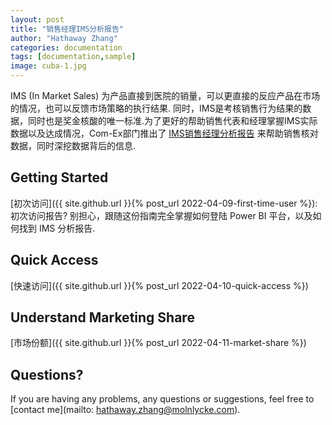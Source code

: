 ```yaml
---
layout: post
title: "销售经理IMS分析报告"
author: "Hathaway Zhang"
categories: documentation
tags: [documentation,sample]
image: cuba-1.jpg
---
```


IMS (In Market Sales) 为产品直接到医院的销量，可以更直接的反应产品在市场的情况，也可以反馈市场策略的执行结果. 同时，IMS是考核销售行为结果的数据，同时也是奖金核酸的唯一标准.为了更好的帮助销售代表和经理掌握IMS实际数据以及达成情况，Com-Ex部门推出了 [IMS销售经理分析报告](https://app.powerbi.com/Redirect?action=OpenReport&appId=ce37b19a-4f71-47f2-ab32-1a725e3f3505&reportObjectId=24608c01-62bc-466f-bc6d-3af32ea833ed&ctid=4d3f6608-ec8c-4b1f-9484-274a4b699efb) 来帮助销售核对数据，同时深挖数据背后的信息.

## Getting Started

[初次访问]({{ site.github.url }}{% post_url 2022-04-09-first-time-user %}): 初次访问报告? 别担心，跟随这份指南完全掌握如何登陆 Power BI 平台，以及如何找到 IMS 分析报告.

## Quick Access

[快速访问]({{ site.github.url }}{% post_url 2022-04-10-quick-access %})

## Understand Marketing Share

[市场份额]({{ site.github.url }}{% post_url 2022-04-11-market-share %})

## Questions?

If you are having any problems, any questions or suggestions, feel free to [contact me](mailto: hathaway.zhang@molnlycke.com).
